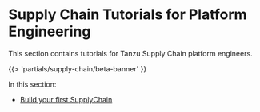 # Supply Chain Tutorials for Platform Engineering

This section contains tutorials for Tanzu Supply Chain platform engineers.

{{> 'partials/supply-chain/beta-banner' }}

In this section:

- [Build your first SupplyChain](./my-first-supply-chain.hbs.md)
